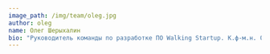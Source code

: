 ```yaml
---
image_path: /img/team/oleg.jpg
author: oleg
name: Олег Шерыхалин
bio: "Руководитель команды по разработке ПО Walking Startup. К.ф-м.н. Он любит работать над непростыми задачами в сфере ИТ-разработки."
---
```


